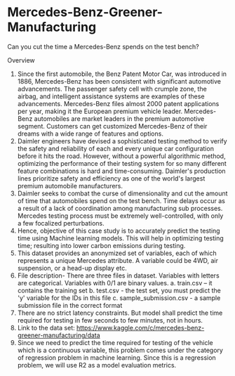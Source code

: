 # Mercedes-Benz-Greener-Manufacturing
Can you cut the time a Mercedes-Benz spends on the test bench?

Overview
1. Since the first automobile, the Benz Patent Motor Car, was introduced in 1886, Mercedes-Benz has been consistent with significant automotive advancements. The passenger safety cell with crumple zone, the airbag, and intelligent assistance systems are examples of these advancements. Mercedes-Benz files almost 2000 patent applications per year, making it the European premium vehicle leader. Mercedes-Benz automobiles are market leaders in the premium automotive segment. Customers can get customized Mercedes-Benz of their dreams with a wide range of features and options.
2. Daimler engineers have devised a sophisticated testing method to verify the safety and reliability of each and every unique car configuration before it hits the road. However, without a powerful algorithmic method, optimizing the performance of their testing system for so many different feature combinations is hard and time-consuming. Daimler's production lines prioritize safety and efficiency as one of the world's largest premium automobile manufacturers.
3. Daimler seeks to combat the curse of dimensionality and cut the amount of time that automobiles spend on the test bench. Time delays occur as a result of a lack of coordination among manufacturing sub processes. Mercedes testing process must be extremely well-controlled, with only a few focalized perturbations.
4. Hence, objective of this case study is to accurately predict the testing time using Machine learning models. This will help in optimizing testing time; resulting into lower carbon emissions during testing.
5. This dataset provides an anonymized set of variables, each of which represents a unique Mercedes attribute. A variable could be 4WD, air suspension, or a head-up display etc.
6. File description- There are three files in dataset. Variables with letters are categorical. Variables with 0/1 are binary values.
a. train.csv – it contains the training set
b. test.csv - the test set, you must predict the 'y' variable for the IDs in this file
c. sample_submission.csv - a sample submission file in the correct format
7. There are no strict latency constraints. But model shall predict the time required for testing in few seconds to few minutes, not in hours.
8. Link to the data set: https://www.kaggle.com/c/mercedes-benz-greener-manufacturing/data
9. Since we need to predict the time required for testing of the vehicle which is a continuous variable, this problem comes under the category of regression problem in machine learning. Since this is a regression problem, we will use R2 as a model evaluation metrics.

